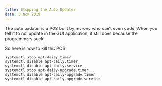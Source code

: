 ```yaml
---
title: Stopping the Auto Updater
date: 3 Nov 2019
---
```


The auto updater is a POS built by morons who can't even code. 
When you tell it to not update in the GUI application, it still
does because the programmers suck!

So here is how to kill this POS:

```
systemctl stop apt-daily.timer
systemctl disable apt-daily.timer
systemctl disable apt-daily.service
systemctl stop apt-daily-upgrade.timer
systemctl disable apt-daily-upgrade.timer
systemctl disable apt-daily-upgrade.service
```
